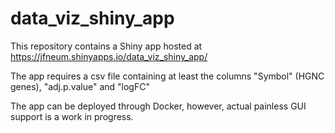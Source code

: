 # data_viz_shiny_app

This repository contains a Shiny app hosted at https://jfneum.shinyapps.io/data_viz_shiny_app/

The app requires a csv file containing at least the columns "Symbol" (HGNC genes), "adj.p.value" and "logFC"

The app can be deployed through Docker, however, actual painless GUI support is a work in progress.
